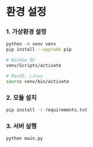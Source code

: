 # 환경 설정

### 1. 가상환경 설정
```bash
python -m venv venv
pip install --upgrade pip

# Window OS
venv/Scripts/activate

# MacOS, Linux
source venv/bin/activate
```

### 2. 모듈 설치
```bash
pip install -r requirements.txt
```

### 3. 서버 실행
```bash
python main.py
```

